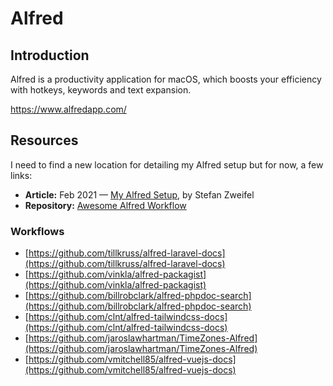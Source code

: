 # Alfred

## Introduction

Alfred is a productivity application for macOS, which boosts your efficiency with hotkeys, keywords and text expansion.

https://www.alfredapp.com/

## Resources

I need to find a new location for detailing my Alfred setup but for now, a few links:

* **Article:** Feb 2021 — [My Alfred Setup](https://stefanzweifel.io/posts/2021/02/03/my-alfred-setup/), by Stefan Zweifel
* **Repository:** [Awesome Alfred Workflow](https://github.com/alfred-workflows/awesome-alfred-workflows)

### Workflows

* [https://github.com/tillkruss/alfred-laravel-docs](https://github.com/tillkruss/alfred-laravel-docs)
* [https://github.com/vinkla/alfred-packagist](https://github.com/vinkla/alfred-packagist)
* [https://github.com/billrobclark/alfred-phpdoc-search](https://github.com/billrobclark/alfred-phpdoc-search)
* [https://github.com/clnt/alfred-tailwindcss-docs](https://github.com/clnt/alfred-tailwindcss-docs)
* [https://github.com/jaroslawhartman/TimeZones-Alfred](https://github.com/jaroslawhartman/TimeZones-Alfred)
* [https://github.com/vmitchell85/alfred-vuejs-docs](https://github.com/vmitchell85/alfred-vuejs-docs)

